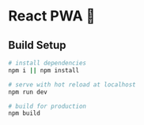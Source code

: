 # React PWA 📰

## Build Setup

``` bash
# install dependencies
npm i || npm install

# serve with hot reload at localhost
npm run dev

# build for production
npm build
